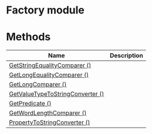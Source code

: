 # Factory module

# Methods

|Name|Description|
|-|-|
|[GetStringEqualityComparer ()](./GetStringEqualityComparer.md)||
|[GetLongEqualityComparer ()](./GetLongEqualityComparer.md)||
|[GetLongComparer ()](./GetLongComparer.md)||
|[GetValueTypeToStringConverter ()](./GetValueTypeToStringConverter.md)||
|[GetPredicate ()](./GetPredicate.md)||
|[GetWordLengthComparer ()](./GetWordLengthComparer.md)||
|[PropertyToStringConverter ()](./PropertyToStringConverter.md)||
